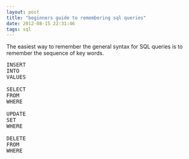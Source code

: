 ```yaml
---
layout: post
title: "beginners guide to remembering sql queries"
date: 2012-08-15 22:31:46
tags: sql
---
```


<p>
The easiest way to remember the general syntax for SQL queries is to remember the sequence of key words.</p>

<pre>
INSERT 
INTO
VALUES

SELECT
FROM
WHERE

UPDATE
SET 
WHERE

DELETE
FROM
WHERE
</pre>

</p>
